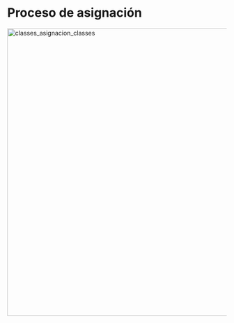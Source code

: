 # Proceso de asignación 

<img width="882" height="661" alt="classes_asignacion_classes" src="https://github.com/user-attachments/assets/d6c889df-3621-433e-aaab-6d810b65f894" />
